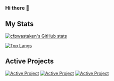 ### Hi there 👋

## My Stats

[![cfpwastaken's GitHub stats](https://github-readme-stats.vercel.app/api?username=cfpwastaken&show_icons=true&theme=dark)](https://github.com/cfpwastaken)

[![Top Langs](https://github-readme-stats.vercel.app/api/top-langs/?username=cfpwastaken&layout=compact&theme=dark)](https://github.com/cfpwastaken)

## Active Projects

[![Active Project](https://github-readme-stats.vercel.app/api/pin/?username=creelonestudios&repo=customdiscord&theme=dark)](https://github.com/creelonestudios/customdiscord)
[![Active Project](https://github-readme-stats.vercel.app/api/pin/?username=cfpwastaken&repo=pm&theme=dark)](https://github.com/cfpwastaken/pm)
[![Active Project](https://github-readme-stats.vercel.app/api/pin/?username=cfpwastaken&repo=cfpcss&theme=dark)](https://github.com/cfpwastaken/cfpcss)

<!--
**cfpwastaken/cfpwastaken** is a ✨ _special_ ✨ repository because its `README.md` (this file) appears on your GitHub profile.

Here are some ideas to get you started:

- 🔭 I’m currently working on ...
- 🌱 I’m currently learning ...
- 👯 I’m looking to collaborate on ...
- 🤔 I’m looking for help with ...
- 💬 Ask me about ...
- 📫 How to reach me: ...
- 😄 Pronouns: ...
- ⚡ Fun fact: ...
-->

<!-- Try going somewhere else... Maybe my GitHub Gist? -->
